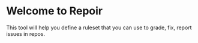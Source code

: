 
# Welcome to Repoir

This tool will help you define a ruleset that you can use to grade, fix, report issues in repos. 


